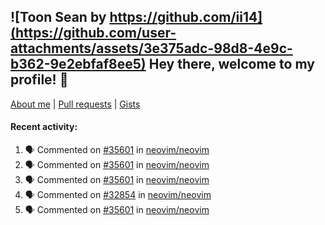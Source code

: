 ## ![Toon Sean by https://github.com/ii14](https://github.com/user-attachments/assets/3e375adc-98d8-4e9c-b362-9e2ebfaf8ee5) Hey there, welcome to my profile! 👋

[About me](https://seandewar.github.io/)
 | [Pull requests](https://github.com/search?p=1&q=author%3Aseandewar+is%3Apr)
 | [Gists](https://gist.github.com/seandewar)

#### Recent activity:

<!--START_SECTION:activity-->
1. 🗣 Commented on [#35601](https://github.com/neovim/neovim/pull/35601#issuecomment-3248768967) in [neovim/neovim](https://github.com/neovim/neovim)
2. 🗣 Commented on [#35601](https://github.com/neovim/neovim/pull/35601#issuecomment-3248665972) in [neovim/neovim](https://github.com/neovim/neovim)
3. 🗣 Commented on [#35601](https://github.com/neovim/neovim/pull/35601#issuecomment-3248646618) in [neovim/neovim](https://github.com/neovim/neovim)
4. 🗣 Commented on [#32854](https://github.com/neovim/neovim/issues/32854#issuecomment-3248636048) in [neovim/neovim](https://github.com/neovim/neovim)
5. 🗣 Commented on [#35601](https://github.com/neovim/neovim/pull/35601#issuecomment-3248616341) in [neovim/neovim](https://github.com/neovim/neovim)
<!--END_SECTION:activity-->
